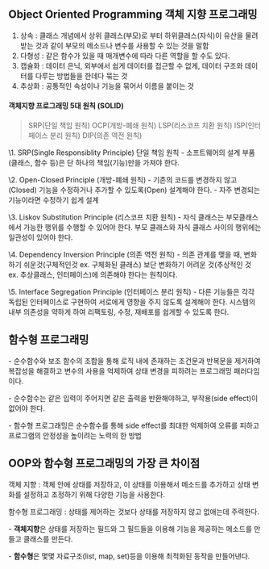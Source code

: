 ## Object Oriented Programming 객체 지향 프로그래밍

1. 상속 : 클래스 개념에서 상위 클래스(부모)로 부터 하위클래스(자식)이 유산을 물려받는 것과 같이 부모의 메소드나 변수를 사용할 수 있는 것을 말함
2. 다형성 : 같은 함수가 있을 때 매개변수에 따라 다른 역할을 할 수도 있다.
3. 캡슐화 : 데이터 은닉, 외부에서 쉽게 데이터를 접근할 수 없게, 데이터 구조와 데이터를 다루는 방법들을 한데다 묶는 것
4. 추상화 : 공통적인 속성이나 기능을 묶어서 이름을 붙이는 것

#### 객체지향 프로그래밍 5대 원칙 (SOLID)

> SRP(단일 책임 원칙)
> OCP(개방-폐쇄 원칙)
> LSP(리스코프 치환 원칙)
> ISP(인터페이스 분리 원칙)
> DIP(의존 역전 원칙)

 

\1. SRP(Single Responsiblity Principle) 단일 책임 원칙
\- 소프트웨어의 설계 부품(클래스, 함수 등)은 단 하나의 책임(기능)만을 가져야 한다. 

\2. Open-Closed Principle (개방-폐쇄 원칙)
\- 기존의 코드를 변경하지 않고(Closed) 기능을 수정하거나 추가할 수 있도록(Open) 설계해야 한다.
\- 자주 변경되는 기능이라면 수정하기 쉽게 설계

\3. Liskov Substitution Principle (리스코프 치환 원칙)
\- 자식 클래스는 부모클래스에서 가능한 행위를 수행할 수 있어야 한다. 부모 클래스와 자식 클래스 사이의 행위에는 일관성이 있어야 한다. 

\4. Dependency Inversion Principle (의존 역전 원칙)
\- 의존 관계를 맺을 때, 변화하기 쉬운것(구체적인것 ex. 구체화된 클래스) 보단 변화하기 어려운 것(추상적인 것 ex. 추상클래스, 인터페이스)에 의존해야 한다는 원칙이다.

\5. Interface Segregation Principle (인터페이스 분리 원칙)
\- 다른 기능들은 각각 독립된 인터페이스로 구현하여 서로에게 영향을 주지 않도록 설계해야 한다. 시스템의 내부 의존성을 약하게 하여 리팩토링, 수정, 재배포를 쉽게할 수 있도록 한다.

## 함수형 프로그래밍

\- 순수함수와 보조 함수의 조합을 통해 로직 내에 존재하는 조건문과 반복문을 제거하여 복잡성을 해결하고 변수의 사용을 억제하여 상태 변경을 피하려는 프로그래밍 패러다임이다.

\- 순수함수는 같은 입력이 주어지면 같은 출력을 반환해야하고, 부작용(side effect)이 없어야 한다.

\- 함수형 프로그래밍은 순수함수를 통해 side effect를 최대한 억제하여 오류를 피하고 프로그램의 안정성을 높이려는 노력의 한 방법

## OOP와 함수형 프로그래밍의 가장 큰 차이점

객체 지향 : 객체 안에 상태를 저장하고, 이 상태를 이용해서 메소드를 추가하고 상태 변화를 설정하고 조정하기 위해 다양한 기능을 사용한다.

함수형 프로그래밍 : 상태를 제어하는 것보다 상태를 저장하지 않고 없애는데 주력한다.

\- **객체지향**은 상태를 저장하는 필드와 그 필드들을 이용해 기능을 제공하는 메소드를 만들고 클래스를 만든다.

\- **함수형**은 몇몇 자료구조(list, map, set)등을 이용해 최적화된 동작을 만들어낸다.